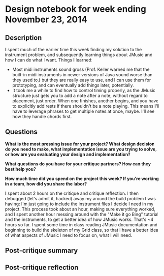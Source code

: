 # Design notebook for week ending November 23, 2014

## Description

I spent much of the earlier time this week finding my solution to the 
instrument problem, and subsequently learning things about JMusic and how I can 
do what I want. Things I learned:
* Most midi instruments sound gross (Prof. Keller warned me that the built-in 
  midi instruments in newer versions of Java sound worse than they used to,) 
  but they are really easy to use, and I can use them for prototyping, and can 
  eventually add things later, potentially.
* It took me a while to find how to control timing properly, as the JMusic 
  structure just gets you to add a note after a note, without regard to 
  placement, just order. When one finishes, another begins, and you have to 
  explicitly add rests if there shouldn't be a note playing. This means I'll 
  have to leverage phrases to get multiple notes at once, maybe. I'll see how 
  they handle chords first.  

## Questions

**What is the most pressing issue for your project? What design decision do
you need to make, what implementation issue are you trying to solve, or how
are you evaluating your design and implementation?**

**What questions do you have for your critique partners? How can they best help
you?**

**How much time did you spend on the project this week? If you're working in a
team, how did you share the labor?**

I spent about 2 hours on the critique and critique reflection. I then debugged 
(let's admit it, hacked) away my around the build problem I was having: I'm
just going to include the instrument files I decide I need in my project. This 
process took about an hour, making sure everything worked, and I spent another 
hour messing around with the "Make it go Bing" tutorial and the instruments, to
get a better idea of how JMusic works. That's ~4 hours so far. I spent some 
time in class reading JMusic documentation and beginning to build the skeleton
of my Grid class, so that I have a better idea of what aspects of JMusic I need 
to focus on, what I will need.

## Post-critique summary

## Post-critique reflection
